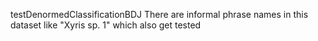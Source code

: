 testDenormedClassificationBDJ
There are informal phrase names in this dataset like "Xyris sp. 1" which also get tested
